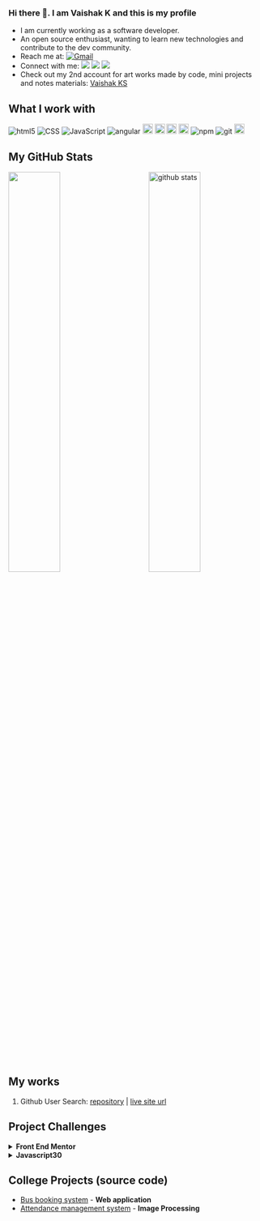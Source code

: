 ### Hi there 👋. I am Vaishak K and this is my profile

- I am currently working as a software developer.
- An open source enthusiast, wanting to learn new technologies and contribute to the dev community.
- Reach me at: <a href="mailto:vaishakmnglr@gmail.com">![Gmail](https://img.shields.io/badge/Gmail-D14836?style=for-the-badge&logo=gmail&logoColor=white)</a>
- Connect with me:
[![](https://img.shields.io/badge/linkedin-%230077B5.svg?&style=for-the-badge&logo=linkedin&logoColor=white0e76a8)](https://www.linkedin.com/in/vaishak-k-30a909191/)
[![](https://img.shields.io/badge/twitter-%230077B5.svg?&style=for-the-badge&logo=twitter&logoColor=white&color=00acee)](https://twitter.com/noob_devv) 
[![](https://img.shields.io/badge/Codepen-000000?style=for-the-badge&logo=codepen&logoColor=white)](https://codepen.io/vaishak10) 
- Check out my 2nd account for art works made by code, mini projects and notes materials: [Vaishak KS](https://github.com/VaishakKS)

## What I work with
<p>
  <img alt="html5" src="https://img.shields.io/badge/-HTML5-E34F26?style=flat-square&logo=html5&logoColor=white" />
  <img alt="CSS" src="https://img.shields.io/badge/CSS%20-%231572B6.svg?style=flat-square&logo=css3&logoColor=white" />
  <img alt="JavaScript" src="https://img.shields.io/badge/JavaScript%20-%23F7DF1E.svg?style=flat-square&logo=javascript&logoColor=black" />
  <img alt="angular" src="https://img.shields.io/badge/-Angular-DD0031?style=flat-square&logo=angular&logoColor=white" />
  <img alt="react" src="https://img.shields.io/badge/React-20232A?style=for-the-badge&logo=react&logoColor=61DAFB" height=20 />
  <img alt="bootstrap" src="https://img.shields.io/badge/Bootstrap-563D7C?style=for-the-badge&logo=bootstrap&logoColor=white" height=20 />
  <img alt="Typescript" src="https://img.shields.io/badge/TypeScript-007ACC?style=for-the-badge&logo=typescript&logoColor=white" height=20 />
  <img alt="JQuery" src="https://img.shields.io/badge/jQuery-0769AD?style=for-the-badge&logo=jquery&logoColor=white" height=20 />
  <img alt="npm" src="https://img.shields.io/badge/-NPM-CB3837?style=flat-square&logo=npm&logoColor=white" />
  <img alt="git" src="https://img.shields.io/badge/-Git-F05032?style=flat-square&logo=git&logoColor=white" />
  <img alt="Markdown" src="https://img.shields.io/badge/Markdown-000000?style=for-the-badge&logo=markdown&logoColor=white" height=20 />
</p>

## My GitHub Stats
<img src="https://github-readme-stats.vercel.app/api?username=vaishak10&show_icons=true&theme=gotham" alt="github stats" width="45%" align="right"/>
<img src="https://github-readme-streak-stats.herokuapp.com/?user=vaishak10&theme=dark" width="45%" />

## My works
1. Github User Search: 
   [repository](https://github.com/vaishak10/github-user-search)  |  [live site url](https://github-user-search-teal.vercel.app/)                                                                                          

## Project Challenges                                                                                              
  <details>
  <summary>
  <strong> Front End Mentor </strong>
  </summary>
      <ul>
       <li><a href="https://github.com/vaishak10/calculator-app-main">Calculator</a></li>
       <li><a href="https://github.com/vaishak10/profile-card-component-main">Profile card component</a></li>
       <li><a href="https://github.com/vaishak10/social-media-dashboard">Social Media Dashboard</a></li>
       <li><a href="https://github.com/vaishak10/order-summary-component-main">Order summary component</a></li>                                                                
      </ul>
  </details>    
                                                                        
  <details>
  <summary>
  <strong> Javascript30 </strong>
  </summary>
      <ul>
       <li><a href="https://github.com/vaishak10/Javascript30-Challenge-Projects/tree/main/Drum-Kit">Drum Kit</a></li>
       <li><a href="https://github.com/vaishak10/Javascript30-Challenge-Projects/tree/main/Js-clock">JS Clock</a></li>
       <li><a href="https://github.com/vaishak10/Javascript30-Challenge-Projects/tree/main/Update-CSS-Variables">Update CSS Variables</a></li>
      </ul>
  </details>                                                                                                                                             

## College Projects (source code)
  - [Bus booking system](https://github.com/vaishak10/Bus-Booking) - **Web application**
  - [Attendance management system](https://github.com/vaishak10/attendance-management-using-OpenCV) - **Image Processing**

[comment]: <> (free icons: https://simpleicons.org/)

